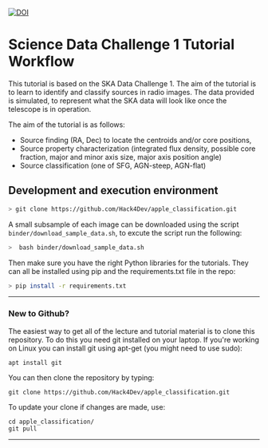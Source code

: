 [![DOI](https://zenodo.org/badge/DOI/10.5281/zenodo.7038247.svg)](https://doi.org/10.5281/zenodo.7038247)

# Science Data Challenge 1 Tutorial Workflow
This tutorial is based on the SKA Data Challenge 1. The aim of the tutorial is to learn to identify and classify sources in radio images. The data provided is simulated, to represent what the SKA data will look like once the telescope is in operation.


The aim of the tutorial is as  follows:
  - Source finding (RA, Dec) to locate the centroids and/or core positions,
  - Source property characterization (integrated flux density, possible core fraction, major and minor axis size, major axis position angle)
  - Source classification (one of SFG, AGN-steep, AGN-flat)



## Development and execution environment


```bash
> git clone https://github.com/Hack4Dev/apple_classification.git
```

A small subsample of each image can be downloaded using the script `binder/download_sample_data.sh`, to excute the script run the following:

```bash
>  bash binder/download_sample_data.sh
```

Then make sure you have the right Python libraries for the tutorials. They can all be installed using pip and the requirements.txt file in the repo:

```bash
> pip install -r requirements.txt
```


-----

### New to Github?

The easiest way to get all of the lecture and tutorial material is to clone this repository. To do this you need git installed on your laptop. If you're working on Linux you can install git using apt-get (you might need to use sudo):

```
apt install git
```

You can then clone the repository by typing:

```
git clone https://github.com/Hack4Dev/apple_classification.git
```

To update your clone if changes are made, use:

```
cd apple_classification/
git pull
```

-----
